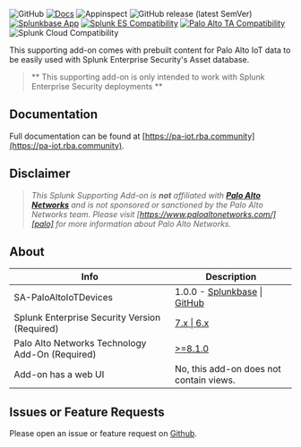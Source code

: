 ![GitHub](https://img.shields.io/github/license/rba-community/SA-PaloAltoIoTDevices)
[![Docs](https://github.com/rba-community/SA-PaloAltoIoTDevices/actions/workflows/docs.yml/badge.svg)](https://pa-iot.rba.community/)
![Appinspect](https://github.com/rba-community/SA-PaloAltoIoTDevices/actions/workflows/appinspect.yml/badge.svg)
![GitHub release (latest SemVer)](https://img.shields.io/github/v/release/rba-community/SA-PaloAltoIoTDevices)
[![Splunkbase App](https://img.shields.io/badge/Splunkbase-SA--PaloAltoIoTDevices-blue)](https://splunkbase.splunk.com/app/#TODO)
[![Splunk ES Compatibility](https://img.shields.io/badge/Splunk%20ES%20Compatibility-7.x%20|%206.x-success)](https://splunkbase.splunk.com/app/263)
[![Palo Alto TA Compatibility](https://img.shields.io/badge/Palo%20Alto%20TA%20Compatibility->=8.1.0-success)](https://splunkbase.splunk.com/app/2757)
![Splunk Cloud Compatibility](https://img.shields.io/badge/Splunk%20Cloud%20Ready-Victoria%20|%20Classic-informational?logo=splunk)

This supporting add-on comes with prebuilt content for Palo Alto IoT data to be easily used with Splunk Enterprise Security's Asset database.

> ** This supporting add-on is only intended to work with Splunk Enterprise Security deployments **

## Documentation

Full documentation can be found at [https://pa-iot.rba.community](https://pa-iot.rba.community).

## Disclaimer

> *This Splunk Supporting Add-on is __not__ affiliated with [__Palo Alto Networks__][palo] and is not sponsored or sanctioned by the Palo Alto Networks team. Please visit [https://www.paloaltonetworks.com/][palo] for more information about Palo Alto Networks.*

## About

Info | Description
------|----------
SA-PaloAltoIoTDevices | 1.0.0 - [Splunkbase](https://splunkbase.splunk.com/app/#TODO) \| [GitHub](https://github.com/rba-community/SA-PaloAltoIoTDevices/releases)
Splunk Enterprise Security Version (Required) | [7.x \| 6.x](https://splunkbase.splunk.com/app/263)
Palo Alto Networks Technology Add-On (Required) | [>=8.1.0](https://splunkbase.splunk.com/app/2757)
Add-on has a web UI | No, this add-on does not contain views.

## Issues or Feature Requests

Please open an issue or feature request on [Github](https://github.com/rba-community/SA-PaloAltoIoTDevices/issues).

[palo]: https://www.paloaltonetworks.com/